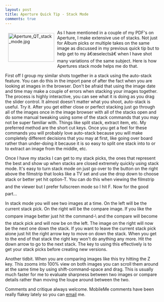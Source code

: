 ```yaml
---
layout: post
title: Aperture Quick Tip - Stack Mode
comments: true
---
```

<a href="/wp-content/uploads/FromIweb/Aperture_QT_stack_mode.jpg"><img title="Aperture_QT_stack_mode.jpg" src="/wp-content/uploads/FromIweb/.thumbs/.Aperture_QT_stack_mode.jpg" border="0" alt="Aperture_QT_stack_mode.jpg" hspace="10" vspace="10" width="150" height="94" align="left" /></a>As I have mentioned in a couple of my PDF's on Aperture, I make extensive use of stacks. Not just for Album picks or multiple takes on the same image as discussed in my previous quick tip but to help get to my â€œselectsâ€ when I have shot many variations of  the same subject. Here is how Apertures stack mode helps me do that.
<!--more-->
First off I group my similar shots together in a stack using the auto-stack feature. You can do this in the import pane of after the fact when you are looking at images in the browser. Don't be afraid that using the image date and time may make a couple of errors when stacking your images together. The process is highly interactive, you can see what it is doing as you drag the slider control. It almost doesn't matter what you shoot, auto-stack is useful. Try it. After you get either close or perfect stacking just go through all of the images once in the image browser with all of the stacks open and do some manual tweaking using some of the stack commands that you may not be super familiar with. Things like split stack, extract item, etc. My preferred method are the short cut keys. Once you get a feel for these commands you will probably love auto-stack because you will make completely different decisions that you may at first, like going over board rather than under-doing it because it is so easy to split one stack into to or to extract an image from the middle, etc.

Once I have my stacks I can get to my stack picks, the ones that represent the best and show up when stacks are closed extremely quickly using stack mode. It's easy to turn stack mode on just go over to the button on the right above the filmstrip that looks like a TV set and use the drop down to choose stack or better yet hit option-T. You can do this when viewing the filmstrip and the viewer but I prefer fullscreen mode so I hit F. Now for the good part...

In stack mode you will see two images at a time. On the left will be the current stack pick. On the right will be the compare image. If you like the compare image better just hit the command-\ and the compare will become the stack pick and will now be on the left. The image on the right will now be the next one down the stack. If you want to leave the current stack pick alone just hit the right arrow key to move on down the stack. When you get to the end of that stack the right key won't do anything any more. Hit the down arrow to go to the next stack. The key to using this effectively is to get your stack picks before creating new versions.

Another tidbit. When you are comparing images like this try hitting the Z key. This zooms into 100% view on both images you can scroll them around at the same time by using shift-command-space and drag. This is usually much faster for me to evaluate sharpness between two images or compare details rather than moving the loupe around between the two.

Comments and critique always welcome. MobileMe comments have been really flakey lately so you can <a href="mailto:rwboyer@mac.com">email</a> me.